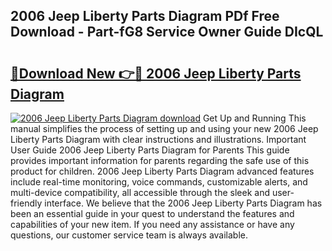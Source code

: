 ## 2006 Jeep Liberty Parts Diagram PDf Free Download - Part-fG8 Service Owner Guide DIcQL

# <h2><a href="http://dfsmhq.blite.top/?on=2006+Jeep+Liberty+Parts+Diagram">🔗Download New 👉🔴 2006 Jeep Liberty Parts Diagram</a></h2>

[![2006 Jeep Liberty Parts Diagram download](https://i.imgur.com/lujVjoI.png)](http://dfsmhq.blite.top/?on=2006+Jeep+Liberty+Parts+Diagram)
Get Up and Running This manual simplifies the process of setting up and using your new 2006 Jeep Liberty Parts Diagram with clear instructions and illustrations. Important User Guide 2006 Jeep Liberty Parts Diagram for Parents This guide provides important information for parents regarding the safe use of this product for children. 2006 Jeep Liberty Parts Diagram advanced features include real-time monitoring, voice commands, customizable alerts, and multi-device compatibility, all accessible through the sleek and user-friendly interface. We believe that the 2006 Jeep Liberty Parts Diagram has been an essential guide in your quest to understand the features and capabilities of your new item. If you need any assistance or have any questions, our customer service team is always available.
